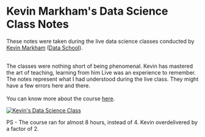# Kevin Markham's Data Science Class Notes  

These notes were taken during the live data science classes conducted by [Kevin Markham](https://www.linkedin.com/in/justmarkham/ "Kevin Markham") ([Data School](https://www.dataschool.io/ "Data School")).  

<br/>The classes were nothing short of being phenomenal. Kevin has mastered the art of teaching, learning from him Live was an experience to remember.   
The notes represent what I had understood during the live class. They might have a few errors here and there.  
 <br/>You can know more about the course [here](https://gumroad.com/l/ML-course?variant=Live%20Course%20%2B%20Advanced%20Course%20%3D%20%24129 "here").  
 
 [![Kevin's Data Science Class](https://github.com/pranjalchaubey/Deep-Learning-Notes/blob/master/Kevin's%20Data%20Science%20Class%20Notes/img/class_description.png "Kevin's Data Science Class")](https://github.com/pranjalchaubey/Deep-Learning-Notes/blob/master/Kevin's%20Data%20Science%20Class%20Notes/img/class_description.png "Kevin's Data Science Class")  
 
PS - The course ran for almost 8 hours, instead of 4. Kevin overdelivered by a factor of 2.  
